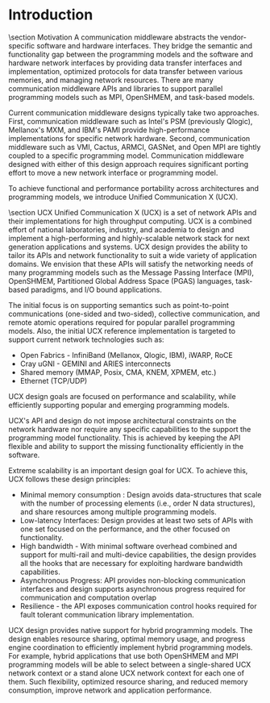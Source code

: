 Introduction
============

\section Motivation
A communication middleware abstracts the vendor-specific software and hardware
interfaces.
They bridge the semantic and functionality gap between the programming models
and the software and hardware network interfaces by providing
data transfer interfaces and implementation, optimized protocols for data
transfer between various memories, and managing network resources. There are many
communication middleware APIs and libraries to support parallel programming
models such as MPI, OpenSHMEM, and task-based models.

Current communication middleware designs typically take two approaches. First,
communication middleware such as Intel's PSM (previously Qlogic), Mellanox's
MXM, and IBM's PAMI provide high-performance implementations for specific
network hardware. Second, communication middleware such as VMI, Cactus, ARMCI,
GASNet, and Open MPI are tightly coupled to a specific programming model.
Communication middleware designed with either of this design approach
requires significant porting effort to move a new network
interface or programming model.

To achieve functional and performance portability across
architectures and programming models, we introduce Unified Communication X
(UCX).

\section UCX
Unified Communication X (UCX) is a set of network APIs and their
implementations for high throughput computing. UCX is a combined
effort of national laboratories, industry, and academia to design and
implement a high-performing and highly-scalable network stack for next
generation applications and systems. UCX design provides the ability to
tailor its APIs and network functionality to suit a wide variety of
application domains.
We envision that these APIs will satisfy the networking needs of many
programming models such as the Message Passing Interface (MPI), OpenSHMEM,
Partitioned Global Address Space (PGAS) languages, task-based paradigms, and
I/O bound applications.

The initial focus is on supporting semantics such as point-to-point
communications (one-sided and two-sided), collective communication,
and remote atomic operations required for popular parallel programming models.
Also, the initial UCX reference implementation
is targeted to support current network technologies such as:
+ Open Fabrics - InfiniBand (Mellanox, Qlogic, IBM), iWARP, RoCE
+ Cray uGNI - GEMINI and ARIES interconnects
+ Shared memory (MMAP, Posix, CMA, KNEM, XPMEM, etc.)
+ Ethernet (TCP/UDP)


UCX design goals are focused on performance and scalability, while efficiently supporting
popular and emerging programming models.

UCX's API and design do not impose architectural constraints on the network hardware
nor require any specific capabilities to the support the programming model functionality.
This is achieved by keeping the API flexible and ability to support the missing
functionality efficiently in the software.


Extreme scalability is an important design goal for UCX.
To achieve this, UCX follows these design principles:
+ Minimal memory consumption : Design avoids data-structures that scale with the number of
processing   elements (i.e., order N data structures), and share resources among multiple
programming models.
+ Low-latency Interfaces: Design provides at least two sets of APIs with one set focused on the performance,
and the other focused on functionality.
+ High bandwidth - With minimal software overhead combined and support for multi-rail and multi-device
 capabilities, the design provides all the hooks that are necessary for exploiting hardware bandwidth
capabilities.
+ Asynchronous Progress: API provides non-blocking communication interfaces and design supports asynchronous progress
required for communication and computation overlap
+ Resilience - the API exposes communication control hooks required for fault
tolerant communication library implementation.

UCX design provides native support for hybrid programming models. The
design enables resource sharing, optimal memory usage, and progress engine
coordination to efficiently implement hybrid programming models. For example,
hybrid applications that use both OpenSHMEM and MPI programming models will be
able to select between a single-shared UCX network context or a stand
alone UCX network context for each one of them. Such flexibility,
optimized resource sharing, and reduced memory consumption, improve network
and application performance.
